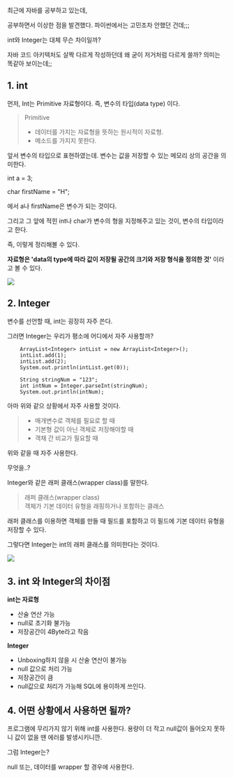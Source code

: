 
최근에 자바를 공부하고 있는데,

공부하면서 이상한 점을 발견했다. 파이썬에서는 고민조차 안했던 건데;;;

int와 Integer는 대체 무슨 차이일까?

자바 코드 아키텍처도 살짝 다르게 작성하던데 왜 굳이 저거처럼 다르게 쓸까? 의미는 똑같아 보이는데;;

## **1. int**

먼저, Int는 Primitive 자료형이다. 즉, 변수의 타입(data type) 이다.

> Primitive  
> - 데이터를 가지는 자료형을 뜻하는 원시적이 자료형.  
> - 메소드를 가지지 못한다.

앞서 변수의 타입으로 표현하였는데. 변수는 값을 저장할 수 있는 메모리 상의 공간을 의미한다.

int a = 3;

char firstName = "H";

에서 a나 firstName은 변수가 되는 것이다.

그리고 그 앞에 적힌 int나 char가 변수의 형을 지정해주고 있는 것이, 변수의 타입이라고 한다.

즉, 이렇게 정리해볼 수 있다.

**자료형은 'data의 type에 따라 값이 저장될 공간의 크기와 저장 형식을 정의한 것'** 이라고 볼 수 있다.

![](https://blog.kakaocdn.net/dn/kQi9P/btrUTJYfPln/b9NFPNnKKkdr1gZ1Cvc5KK/img.png)

## **2. Integer**

변수를 선언할 때, int는 굉장히 자주 쓴다. 

그러면 Integer는 우리가 평소에 어디에서 자주 사용할까?

```
	ArrayList<Integer> intList = new ArrayList<Integer>();
	intList.add(1);
	intList.add(2);
	System.out.println(intList.get(0));
```

```
	String stringNum = "123";
	int intNum = Integer.parseInt(stringNum);
	System.out.println(intNum);
```

아마 위와 같으 상황에서 자주 사용할 것이다.

> - 매개변수로 객체를 필요로 할 때  
> - 기본형 값이 아닌 객체로 저장해야할 때  
> - 객채 간 비교가 필요할 때

위와 같을 때 자주 사용한다. 

무엇을..?

Integer와 같은 래퍼 클래스(wrapper class)를 말한다.

> 래퍼 클래스(wrapper class)  
> 객체가 기본 데이터 유형을 래핑하거나 포함하는 클래스

래퍼 클래스를 이용하면 객체를 만들 때 필드를 포함하고 이 필드에 기본 데이터 유형을 저장할 수 있다.

그렇다면 Integer는 int의 래퍼 클래스를 의미한다는 것이다.

![](https://blog.kakaocdn.net/dn/XCr2l/btrUV4OmO6h/0Jvik596G6yA7W33LanugK/img.jpg)

## **3. int 와 Integer의 차이점**

**int는 자료형**

- 산술 연산 가능
- null로 초기화 불가능
- 저장공간이 4Byte라고 작음

**Integer**

- Unboxing하지 않을 시 산술 연산이 불가능
- null 값으로 처리 가능
- 저장공간이 큼
- null값으로 처리가 가능해 SQL에 용이하게 쓰인다.

## **4. 어떤 상황에서 사용하면 될까?**

프로그램에 무리가지 않기 위해 int를 사용한다. 용량이 더 작고 null값이 들어오지 못하니 값이 없을 땐 에러를 발생시키니깐.

그럼 Integer는?

null 또는, 데이터를 wrapper 할 경우에 사용한다.